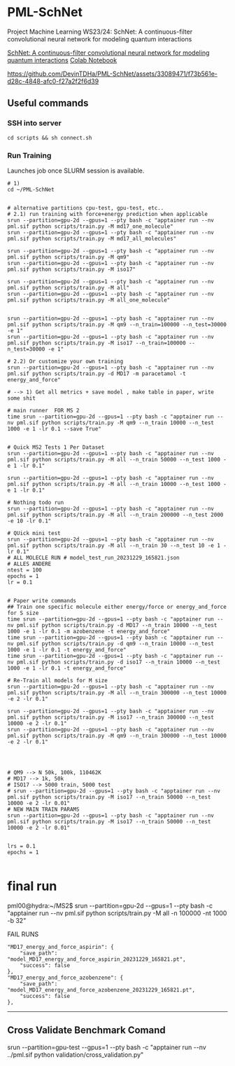 # PML-SchNet
Project Machine Learning WS23/24: SchNet: A continuous-filter convolutional neural network for modeling quantum interactions


[SchNet: A continuous-filter convolutional neural
network for modeling quantum interactions](https://arxiv.org/pdf/1706.08566.pdf)
[Colab Notebook](https://colab.research.google.com/drive/1h7oTIjv2wdBmQW2EKEvLwJCOmQvYqwGE?usp=sharing)


https://github.com/DevinTDHa/PML-SchNet/assets/33089471/f73b561e-d28c-4848-afc0-f27a2f2f6d39



## Useful commands

### SSH into server
`cd scripts && sh connect.sh`


### Run Training
Launches job once SLURM session is available.
```shell
# 1) 
cd ~/PML-SchNet


# alternative partitions cpu-test, gpu-test, etc.. 
# 2.1) run training with force+energy prediction when applicable
srun --partition=gpu-2d --gpus=1 --pty bash -c "apptainer run --nv pml.sif python scripts/train.py -M md17_one_molecule"
srun --partition=gpu-2d --gpus=1 --pty bash -c "apptainer run --nv pml.sif python scripts/train.py -M md17_all_molecules"

srun --partition=gpu-2d --gpus=1 --pty bash -c "apptainer run --nv pml.sif python scripts/train.py -M qm9"
srun --partition=gpu-2d --gpus=1 --pty bash -c "apptainer run --nv pml.sif python scripts/train.py -M iso17"

srun --partition=gpu-2d --gpus=1 --pty bash -c "apptainer run --nv pml.sif python scripts/train.py -M all"
srun --partition=gpu-2d --gpus=1 --pty bash -c "apptainer run --nv pml.sif python scripts/train.py -M all_one_molecule"


srun --partition=gpu-2d --gpus=1 --pty bash -c "apptainer run --nv pml.sif python scripts/train.py -M qm9 --n_train=100000 --n_test=30000 -e 1" 
srun --partition=gpu-2d --gpus=1 --pty bash -c "apptainer run --nv pml.sif python scripts/train.py -M iso17 --n_train=100000 --n_test=30000 -e 1" 

# 2.2) Or customize your own training
srun --partition=gpu-2d --gpus=1 --pty bash -c "apptainer run --nv pml.sif python scripts/train.py -d MD17 -m paracetamol -t energy_and_force"

# --> 1) Get all metrics + save model , make table in paper, write some shit 

# main runner  FOR MS 2 
time srun --partition=gpu-2d --gpus=1 --pty bash -c "apptainer run --nv pml.sif python scripts/train.py -M qm9 --n_train 10000 --n_test 1000 -e 1 -lr 0.1 --save True" 


# Quick MS2 Tests 1 Per Dataset 
srun --partition=gpu-2d --gpus=1 --pty bash -c "apptainer run --nv pml.sif python scripts/train.py -M all --n_train 50000 --n_test 1000 -e 1 -lr 0.1" 

srun --partition=gpu-2d --gpus=1 --pty bash -c "apptainer run --nv pml.sif python scripts/train.py -M all --n_train 10000 --n_test 1000 -e 1 -lr 0.1" 

# Nothing todo run 
srun --partition=gpu-2d --gpus=1 --pty bash -c "apptainer run --nv pml.sif python scripts/train.py -M all --n_train 200000 --n_test 2000 -e 10 -lr 0.1" 

# QUick mini test 
srun --partition=gpu-2d --gpus=1 --pty bash -c "apptainer run --nv pml.sif python scripts/train.py -M all --n_train 30 --n_test 10 -e 1 -lr 0.1"
# ALL MOLECLE RUN # model_test_run_20231229_165821.json 
# ALLES ANDERE 
ntest = 100
epochs = 1
lr = 0.1


# Paper write commands
## Train one specific molecule either energy/force or energy_and_force for S size 
time srun --partition=gpu-2d --gpus=1 --pty bash -c "apptainer run --nv pml.sif python scripts/train.py -d MD17 --n_train 10000 --n_test 1000 -e 1 -lr 0.1 -m azobenzene -t energy_and_force"
time srun --partition=gpu-2d --gpus=1 --pty bash -c "apptainer run --nv pml.sif python scripts/train.py -d qm9 --n_train 10000 --n_test 1000 -e 1 -lr 0.1 -t energy_and_force"
time srun --partition=gpu-2d --gpus=1 --pty bash -c "apptainer run --nv pml.sif python scripts/train.py -d iso17 --n_train 10000 --n_test 1000 -e 1 -lr 0.1 -t energy_and_force"

# Re-Train all models for M size 
srun --partition=gpu-2d --gpus=1 --pty bash -c "apptainer run --nv pml.sif python scripts/train.py -M all --n_train 300000 --n_test 10000 -e 2 -lr 0.1"

srun --partition=gpu-2d --gpus=1 --pty bash -c "apptainer run --nv pml.sif python scripts/train.py -M iso17 --n_train 300000 --n_test 10000 -e 2 -lr 0.1"
srun --partition=gpu-2d --gpus=1 --pty bash -c "apptainer run --nv pml.sif python scripts/train.py -M qm9 --n_train 300000 --n_test 10000 -e 2 -lr 0.1"




# QM9 --> N 50k, 100k, 110462K
# MD17 --> 1k, 50k
# ISO17 --> 5000 train, 5000 test
# srun --partition=gpu-2d --gpus=1 --pty bash -c "apptainer run --nv pml.sif python scripts/train.py -M iso17 --n_train 50000 --n_test 10000 -e 2 -lr 0.01"
# NEW MAIN TRAIN PARAMS 
srun --partition=gpu-2d --gpus=1 --pty bash -c "apptainer run --nv pml.sif python scripts/train.py -M iso17 --n_train 50000 --n_test 10000 -e 2 -lr 0.01"

 
lrs = 0.1
epochs = 1


```


# final run 
pml00@hydra:~/MS2$ srun --partition=gpu-2d --gpus=1 --pty bash -c "apptainer run --nv pml.sif python scripts/train.py -M all -n 100000 -nt 1000 -b 32"


FAIL RUNS 

    "MD17_energy_and_force_aspirin": {
        "save_path": "model_MD17_energy_and_force_aspirin_20231229_165821.pt",
        "success": false
    },
    "MD17_energy_and_force_azobenzene": {
        "save_path": "model_MD17_energy_and_force_azobenzene_20231229_165821.pt",
        "success": false
    },




-------



## Cross Validate Benchmark Comand 
srun --partition=gpu-test --gpus=1 --pty bash -c "apptainer run --nv ../pml.sif python validation/cross_validation.py" 

